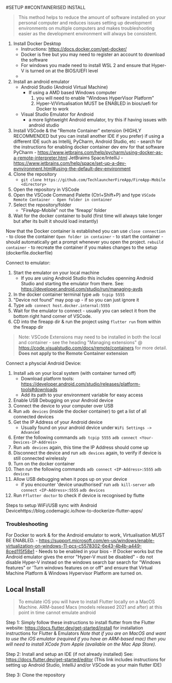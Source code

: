 #SETUP
##CONTAINERISED INSTALL
> This method helps to reduce the amount of software installed on your personal computer and reduces issues setting up development environments on multiple computers and makes troubleshooting easier as the development environment will always be consistent. 
1. Install Docker Desktop
    * Instructions: https://docs.docker.com/get-docker/
    * Docker is free but you may need to register an account to download the software
    * For windows you made need to install WSL 2 and ensure that Hyper-V is turned on at the BIOS/UEFI level
    * 
2. Install an android emulator 
    * Android Studio (Android Virtual Machine)
        - If using a AMD based Windows computer 
            1. you will need to enable "Windows HyperVisor Platform"
            2. Hyper-V/Virtualisation MUST be ENABLED in bios/uefi for Docker to work
    * Visual Studio Emulator for Android
        - a more lightweight Android emulator, try this if having issues with android studio
3. Install VSCode & the "Remote Container" extension (HIGHLY RECOMMENDED but you can install another IDE if you prefer)
    if using a different IDE such as Intellij, PyCharm, Android Studio, etc - search for the instructions for enabling docker container dev env for that software
    PyCharm - https://www.jetbrains.com/help/pycharm/using-docker-as-a-remote-interpreter.html 
    JetBraims Space/IntelliJ - https://www.jetbrains.com/help/space/set-up-a-dev-evnvironment.html#using-the-default-dev-environment
3. Clone the repository 
    - `git clone https://github.com/TechlauncherFireApp/FireApp-Mobile <directory>`
4. Open the repository in VSCode 
5. Open the VSCode Command Palette (Ctrl+Shift+P) and type `VSCode Remote Container - Open folder in container` 
6. Select the repository/folder 
    - "FireApp-Mobile" not the 'fireapp' folder
7. Wait for the docker container to build (first time will always take longer but after its built it should load instantly)

Now that the Docker container is established you can use 
`close connection` - to close the container
`Open folder in container` - to start the container - should automatically get a prompt whenever you open the project.
`rebuild container` - to recreate the container if you makes  changes to the setup (dockerfile.dockerfile)

Connect to emulator:
1. Start the emulator on your local machine
    * If you are using Android Studio this includes openning Android Studio and starting the emulator from there. See: https://developer.android.com/studio/run/managing-avds 
2. In the docker container terminal type `adb tcpip 5555`
3. "Device not found" may pop up - if so you can just ignore it
4. Type `adb connect host.docker.internal:5555`
5. Wait for the emulator to connect - usually you can select it from the bottom right hand corner of VSCode. 
6. CD into the fireapp dir & run the project using `flutter run` from within the fireapp dir 

> Note: VSCode Extensions may need to be installed in both the local and container - see the heading "Managing extensions" @ https://code.visualstudio.com/docs/remote/containers for more detail. 
> **Does not apply to the Remote Container extension**

Connect a physcial Android Device: 
1. Install `adb` on your local system (with container turned off) 
    - Download platform tools: https://developer.android.com/studio/releases/platform-tools#downloads 
    - Add its path to your environment variable for easy access
1. Enable USB Debugging on your Android device
2. Connect the device to your computer over USB
3. Run `adb devices` (inside the docker container) to get a list of all connected devices
4. Get the IP Address of your Android device 
   * Usually found on your android device under `WiFi Settings -> Advanced`
3. Enter the following commands
`adb tcpip 5555`
`adb connect <Your-Devices-IP-Address>`
4. Run `adb devices` again, this time the IP Address should come up
5. Disconnect the device and run `adb devices` again, to verify if device is still connected wirelessly 
6. Turn on the docker container
7. Then run the following commands
`adb connect <IP-Address>:5555`
`adb devices`
8. Allow USB debugging when it pops up on your device
    - if you encounter 'device unauthorised' run
    `adb kill-server`
    `adb connect <IP-Address>:5555`
    `adb devices`
9. Run `Fflutter doctor` to check if device is recognised by flutte

Steps to setup WiFi/USB sync with Android Devicehttps://blog.codemagic.io/how-to-dockerize-flutter-apps/

### Troubleshooting
For Docker to work & for the Android emulator to work, Virtualisation MUST BE ENABLED.
    - https://support.microsoft.com/en-us/windows/enable-virtualization-on-windows-11-pcs-c5578302-6e43-4b4b-a449-8ced115f58e1 
    - Needs to be enabled in your bios
    - If Docker works but the Android emulator gives the error "Hyper-V must be disabled" - do not disable Hyper-V instead on the windows search bar search for "Windows features" or 'Turn windows features on or off" and ensure that Virtual Machine Platform & Windows Hypervisor Platform are turned on. 

## Local Install 
> To emulate iOS you will have to install Flutter locally on a MacOS Machine. 
> ARM-based Macs (models released 2021 and after) at this point in time cannot emulate android

Step 1: 
Simply follow these instructions to install flutter from the Flutter website:
https://docs.flutter.dev/get-started/install for installation instructions for Flutter & Emulators
*Note that if you are on MacOS and want to use the iOS emulator (required if you have an ARM-based mac) then you will need to install XCode from Apple (available on the Mac App Store).*

Step 2: 
Install and setup an IDE (if not already installed)
See: https://docs.flutter.dev/get-started/editor 
(This link includes instructions for setting up Android Studio, IntelliJ and/or VSCode as your main flutter IDE)

Step 3:
Clone the repository



